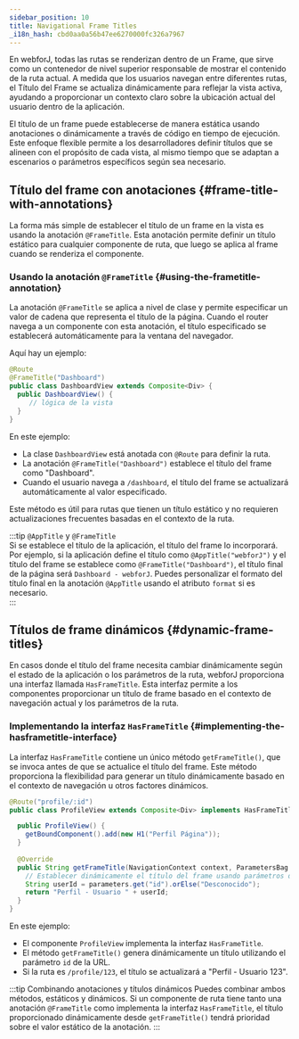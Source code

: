 ```yaml
---
sidebar_position: 10
title: Navigational Frame Titles
_i18n_hash: cbd0aa0a56b47ee6270000fc326a7967
---
```

En webforJ, todas las rutas se renderizan dentro de un Frame, que sirve como un contenedor de nivel superior responsable de mostrar el contenido de la ruta actual. A medida que los usuarios navegan entre diferentes rutas, el Título del Frame se actualiza dinámicamente para reflejar la vista activa, ayudando a proporcionar un contexto claro sobre la ubicación actual del usuario dentro de la aplicación.

El título de un frame puede establecerse de manera estática usando anotaciones o dinámicamente a través de código en tiempo de ejecución. Este enfoque flexible permite a los desarrolladores definir títulos que se alineen con el propósito de cada vista, al mismo tiempo que se adaptan a escenarios o parámetros específicos según sea necesario.

## Título del frame con anotaciones {#frame-title-with-annotations}

La forma más simple de establecer el título de un frame en la vista es usando la anotación `@FrameTitle`. Esta anotación permite definir un título estático para cualquier componente de ruta, que luego se aplica al frame cuando se renderiza el componente.

### Usando la anotación `@FrameTitle` {#using-the-frametitle-annotation}

La anotación `@FrameTitle` se aplica a nivel de clase y permite especificar un valor de cadena que representa el título de la página. Cuando el router navega a un componente con esta anotación, el título especificado se establecerá automáticamente para la ventana del navegador.

Aquí hay un ejemplo:

```java
@Route
@FrameTitle("Dashboard")
public class DashboardView extends Composite<Div> {
  public DashboardView() {
     // lógica de la vista
  }
}
```

En este ejemplo:
- La clase `DashboardView` está anotada con `@Route` para definir la ruta.
- La anotación `@FrameTitle("Dashboard")` establece el título del frame como "Dashboard".
- Cuando el usuario navega a `/dashboard`, el título del frame se actualizará automáticamente al valor especificado.

Este método es útil para rutas que tienen un título estático y no requieren actualizaciones frecuentes basadas en el contexto de la ruta.

:::tip `@AppTitle` y `@FrameTitle`  
Si se establece el título de la aplicación, el título del frame lo incorporará. Por ejemplo, si la aplicación define el título como `@AppTitle("webforJ")` y el título del frame se establece como `@FrameTitle("Dashboard")`, el título final de la página será `Dashboard - webforJ`. Puedes personalizar el formato del título final en la anotación `@AppTitle` usando el atributo `format` si es necesario.  
:::

## Títulos de frame dinámicos {#dynamic-frame-titles}

En casos donde el título del frame necesita cambiar dinámicamente según el estado de la aplicación o los parámetros de la ruta, webforJ proporciona una interfaz llamada `HasFrameTitle`. Esta interfaz permite a los componentes proporcionar un título de frame basado en el contexto de navegación actual y los parámetros de la ruta.

### Implementando la interfaz `HasFrameTitle` {#implementing-the-hasframetitle-interface}

La interfaz `HasFrameTitle` contiene un único método `getFrameTitle()`, que se invoca antes de que se actualice el título del frame. Este método proporciona la flexibilidad para generar un título dinámicamente basado en el contexto de navegación u otros factores dinámicos.

```java
@Route("profile/:id")
public class ProfileView extends Composite<Div> implements HasFrameTitle {

  public ProfileView() {
    getBoundComponent().add(new H1("Perfil Página"));
  }
  
  @Override
  public String getFrameTitle(NavigationContext context, ParametersBag parameters) {
    // Establecer dinámicamente el título del frame usando parámetros de ruta
    String userId = parameters.get("id").orElse("Desconocido");
    return "Perfil - Usuario " + userId;
  }
}
```

En este ejemplo:
- El componente `ProfileView` implementa la interfaz `HasFrameTitle`.
- El método `getFrameTitle()` genera dinámicamente un título utilizando el parámetro `id` de la URL.
- Si la ruta es `/profile/123`, el título se actualizará a "Perfil - Usuario 123".

:::tip Combinando anotaciones y títulos dinámicos
Puedes combinar ambos métodos, estáticos y dinámicos. Si un componente de ruta tiene tanto una anotación `@FrameTitle` como implementa la interfaz `HasFrameTitle`, el título proporcionado dinámicamente desde `getFrameTitle()` tendrá prioridad sobre el valor estático de la anotación.
:::
